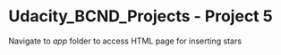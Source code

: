 # Udacity_BCND_Projects - Project 5

Navigate to _app_ folder to access HTML page for inserting stars
